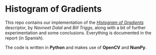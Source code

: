 # Histogram of Gradients

This repo contains our implementation of the [*Histogram of Gradients*](https://lear.inrialpes.fr/people/triggs/pubs/Dalal-cvpr05.pdf) descriptor, by *Navneet Dalal* and *Bill Triggs*, along with a bit of further experimentation and some conclusions. Everything is documented in the report (in Spanish).

The code is written in **Python** and makes use of **OpenCV** and **NumPy**.

